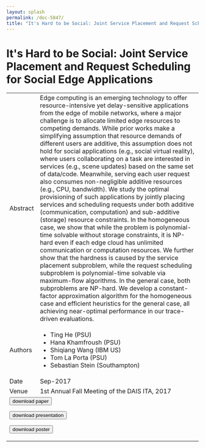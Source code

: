 ```yaml
---
layout: splash
permalink: /doc-5847/
title: "It's Hard to be Social: Joint Service Placement and Request Scheduling for Social Edge Applications"
---
```


# It's Hard to be Social: Joint Service Placement and Request Scheduling for Social Edge Applications

<table>
    <tbody>
    <tr>
        <td>Abstract</td>
        <td>Edge computing is an emerging technology to offer resource-intensive yet delay-sensitive applications from the edge of mobile networks, where a major challenge is to allocate limited edge resources to competing demands. While prior works make a simplifying assumption that resource demands of different users are additive, this assumption does not hold for social applications (e.g., social virtual reality), where users collaborating on a task are interested in services (e.g., scene updates) based on the same set of data/code. Meanwhile, serving each user request also consumes non-negligible additive resources (e.g., CPU, bandwidth). We study the optimal provisioning of such applications by jointly placing services and scheduling requests under both additive (communication, computation) and sub-additive (storage) resource constraints. In the homogeneous case, we show that while the problem is polynomial-time solvable without storage constraints, it is NP-hard even if each edge cloud has unlimited communication or computation resources. We further show that the hardness is caused by the service placement subproblem, while the request scheduling subproblem is polynomial-time solvable via maximum-flow algorithms. In the general case, both subproblems are NP-hard. We develop a constant-factor approximation algorithm for the homogeneous case and efficient heuristics for the general case, all achieving near-optimal performance in our trace-driven evaluations.</td>
    </tr>
    <tr>
        <td>Authors</td>
        <td>
            <ul>
                <li>Ting He (PSU)</li>
                <li>Hana Khamfroush (PSU)</li>
                <li>Shiqiang Wang (IBM US)</li>
                <li>Tom La Porta (PSU)</li>
                <li>Sebastian Stein (Southampton)</li>
            </ul>
        </td>
    </tr>
    <tr>
        <td>Date</td>
        <td>Sep-2017</td>
    </tr>
    <tr>
        <td>Venue</td>
        <td>1st Annual Fall Meeting of the DAIS ITA, 2017</td>
    </tr>
        <tr>
            <td colspan="2">
                <form method="get" action="https://dais-ita.org/sites/default/files/1443_0.pdf">
                    <button type="submit">download paper</button>
                </form>
                <form method="get" action="https://dais-ita.org/sites/default/files/1443_slides_0.pdf">
                    <button type="submit">download presentation</button>
                </form>
                <form method="get" action="https://dais-ita.org/sites/default/files/1443_poster_0.pdf">
                    <button type="submit">download poster</button>
                </form>
            </td>
        </tr>
    </tbody>
</table>
